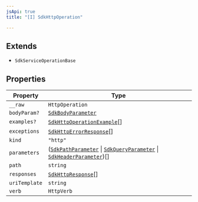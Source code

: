 ```yaml
---
jsApi: true
title: "[I] SdkHttpOperation"

---
```

## Extends

- `SdkServiceOperationBase`

## Properties

| Property | Type |
| ------ | ------ |
| `__raw` | `HttpOperation` |
| `bodyParam?` | [`SdkBodyParameter`](SdkBodyParameter.md) |
| `examples?` | [`SdkHttpOperationExample`](SdkHttpOperationExample.md)[] |
| `exceptions` | [`SdkHttpErrorResponse`](SdkHttpErrorResponse.md)[] |
| `kind` | `"http"` |
| `parameters` | ([`SdkPathParameter`](SdkPathParameter.md) \| [`SdkQueryParameter`](SdkQueryParameter.md) \| [`SdkHeaderParameter`](SdkHeaderParameter.md))[] |
| `path` | `string` |
| `responses` | [`SdkHttpResponse`](SdkHttpResponse.md)[] |
| `uriTemplate` | `string` |
| `verb` | `HttpVerb` |
